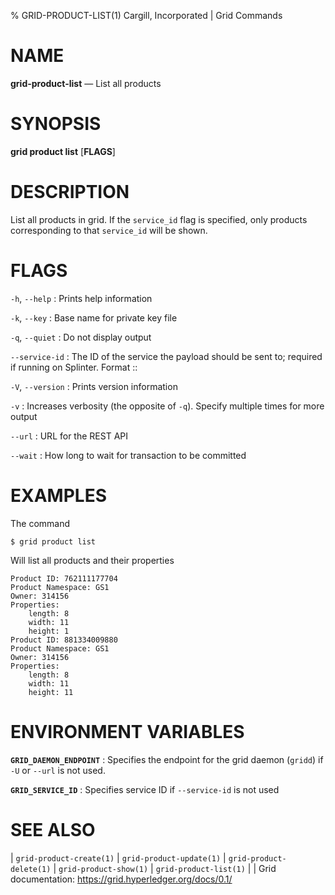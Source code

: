 % GRID-PRODUCT-LIST(1) Cargill, Incorporated | Grid Commands
<!--
  Copyright 2018-2020 Cargill Incorporated
  Licensed under Creative Commons Attribution 4.0 International License
  https://creativecommons.org/licenses/by/4.0/
-->

NAME
====

**grid-product-list** — List all products

SYNOPSIS
========

**grid product list** \[**FLAGS**\]

DESCRIPTION
===========

List all products in grid. If the `service_id` flag is specified, only
products corresponding to that `service_id` will be shown.

FLAGS
=====

`-h`, `--help`
: Prints help information

`-k`, `--key`
: Base name for private key file

`-q`, `--quiet`
: Do not display output

`--service-id`
: The ID of the service the payload should be sent to; required if running on
  Splinter. Format <circuit-id>::<service-id>

`-V`, `--version`
: Prints version information

`-v`
: Increases verbosity (the opposite of `-q`). Specify multiple times for more
  output

`--url`
: URL for the REST API

`--wait`
: How long to wait for transaction to be committed

EXAMPLES
========

The command

```
$ grid product list
```

Will list all products and their properties

```
Product ID: 762111177704
Product Namespace: GS1
Owner: 314156
Properties:
    length: 8
    width: 11
    height: 1
Product ID: 881334009880
Product Namespace: GS1
Owner: 314156
Properties:
    length: 8
    width: 11
    height: 11
```

ENVIRONMENT VARIABLES
=====================

**`GRID_DAEMON_ENDPOINT`**
: Specifies the endpoint for the grid daemon (`gridd`)
  if `-U` or `--url` is not used.

**`GRID_SERVICE_ID`**
: Specifies service ID if `--service-id` is not used

SEE ALSO
========
| `grid-product-create(1)`
| `grid-product-update(1)`
| `grid-product-delete(1)`
| `grid-product-show(1)`
| `grid-product-list(1)`
|
| Grid documentation: https://grid.hyperledger.org/docs/0.1/
